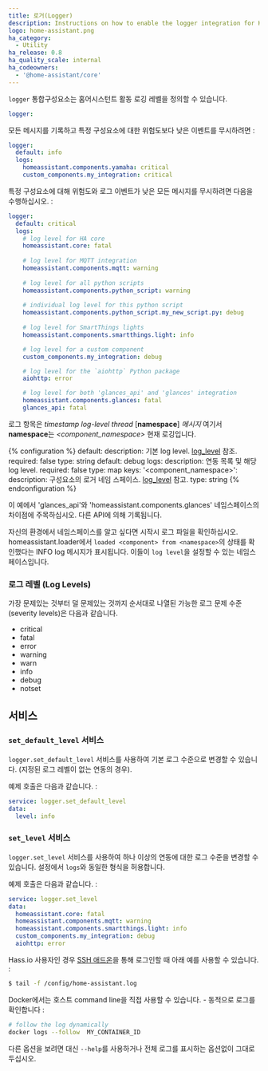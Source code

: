 ```yaml
---
title: 로거(Logger)
description: Instructions on how to enable the logger integration for Home Assistant.
logo: home-assistant.png
ha_category:
  - Utility
ha_release: 0.8
ha_quality_scale: internal
ha_codeowners:
  - '@home-assistant/core'
---
```


`logger` 통합구성요소는 홈어시스턴트 활동 로깅 레벨을 정의할 수 있습니다.


```yaml
logger:
```

모든 메시지를 기록하고 특정 구성요소에 대한 위험도보다 낮은 이벤트를 무시하려면 :

```yaml
logger:
  default: info
  logs:
    homeassistant.components.yamaha: critical
    custom_components.my_integration: critical
```

특정 구성요소에 대해 위험도와 로그 이벤트가 낮은 모든 메시지를 무시하려면 다음을 수행하십시오. :

```yaml
logger:
  default: critical
  logs:
    # log level for HA core
    homeassistant.core: fatal
    
    # log level for MQTT integration
    homeassistant.components.mqtt: warning
    
    # log level for all python scripts
    homeassistant.components.python_script: warning
    
    # individual log level for this python script
    homeassistant.components.python_script.my_new_script.py: debug
    
    # log level for SmartThings lights
    homeassistant.components.smartthings.light: info

    # log level for a custom component
    custom_components.my_integration: debug

    # log level for the `aiohttp` Python package
    aiohttp: error

    # log level for both 'glances_api' and 'glances' integration
    homeassistant.components.glances: fatal
    glances_api: fatal
```

로그 항목은 *timestamp* *log-level* *thread* [**namespace**] *메시지* 여기서 **namespace**는 *<component_namespace>* 현재 로깅입니다.

{% configuration %}
  default:
    description: 기본 log level. [log_level](#log-levels) 참조.
    required: false
    type: string
    default: debug
  logs:
    description: 연동 목록 및 해당 log level.
    required: false
    type: map
    keys:
      '&lt;component_namespace&gt;':
        description: 구성요소의 로거 네임 스페이스. [log_level](#log-levels) 참고.
        type: string
{% endconfiguration %}

이 예에서 'glances_api'와 'homeassistant.components.glances' 네임스페이스의 차이점에 주목하십시오. 
다른 API에 의해 기록됩니다.

자신의 환경에서 네임스페이스를 알고 싶다면 시작시 로그 파일을 확인하십시오.
homeassistant.loader에서 `loaded <component> from <namespace>`의 상태를 확인했다는 INFO log 메시지가 표시됩니다.
이들이 `log level`을 설정할 수 있는 네임스페이스입니다.

### 로그 레벨 (Log Levels)

가장 문제있는 것부터 덜 문제있는 것까지 순서대로 나열된 가능한 로그 문제 수준(severity levels)은 다음과 같습니다.

- critical
- fatal
- error
- warning
- warn
- info
- debug
- notset

## 서비스 

### `set_default_level` 서비스

`logger.set_default_level` 서비스를 사용하여 기본 로그 수준으로 변경할 수 있습니다. (지정된 로그 레벨이 없는 연동의 경우).

예제 호출은 다음과 같습니다. :

```yaml
service: logger.set_default_level
data:
  level: info
```

### `set_level` 서비스

`logger.set_level` 서비스를 사용하여 하나 이상의 연동에 대한 로그 수준을 변경할 수 있습니다. 설정에서 `logs`와 동일한 형식을 허용합니다.

예제 호출은 다음과 같습니다. :

```yaml
service: logger.set_level
data:
  homeassistant.core: fatal
  homeassistant.components.mqtt: warning
  homeassistant.components.smartthings.light: info
  custom_components.my_integration: debug
  aiohttp: error
```


Hass.io 사용자인 경우 [SSH 애드온](/addons/ssh/)을 통해 로그인할 때 아래 예를 사용할 수 있습니다. :

```bash
$ tail -f /config/home-assistant.log
```

Docker에서는 호스트 command line을 직접 사용할 수 있습니다. - 동적으로 로그를 확인합니다 : 

```bash
# follow the log dynamically
docker logs --follow  MY_CONTAINER_ID
```

다른 옵션을 보려면 대신 `--help`를 사용하거나 전체 로그를 표시하는 옵션없이 그대로 두십시오.